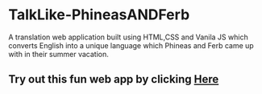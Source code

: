 # TalkLike-PhineasANDFerb

A translation web application built using HTML,CSS and Vanila JS which converts English into a unique language which Phineas and Ferb came up with in their summer vacation.

## Try out this fun web app by clicking [Here](https://talklikephineas-and-ferb.netlify.app)

